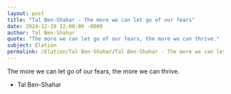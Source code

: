 ```yaml
---
layout: post
title: "Tal Ben-Shahar - The more we can let go of our fears"
date: 2024-12-28 12:00:00 -0000
author: Tal Ben-Shahar
quote: "The more we can let go of our fears, the more we can thrive."
subject: Elation
permalink: /Elation/Tal Ben-Shahar/Tal Ben-Shahar - The more we can let go of our fears
---
```


The more we can let go of our fears, the more we can thrive.

- Tal Ben-Shahar
